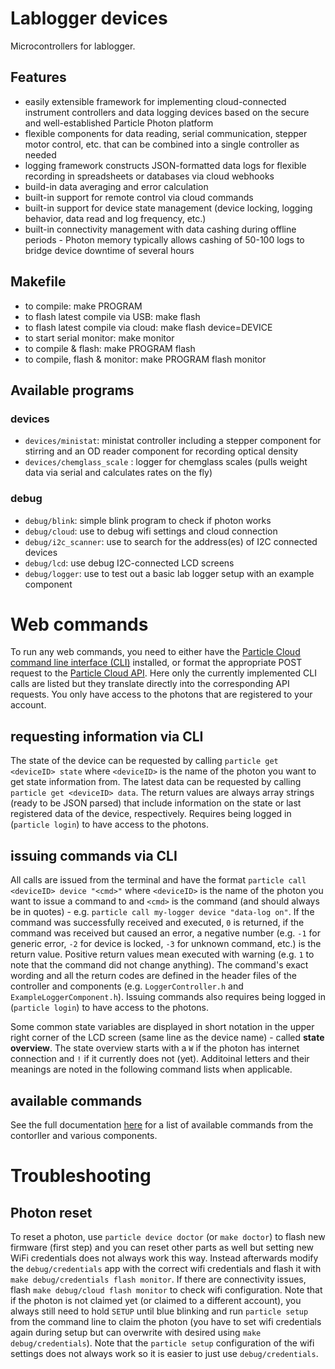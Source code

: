 # Lablogger devices

Microcontrollers for lablogger.

## Features

- easily extensible framework for implementing cloud-connected instrument controllers and data logging devices based on the secure and well-established Particle Photon platform
- flexible components for data reading, serial communication, stepper motor control, etc. that can be combined into a single controller as needed
- logging framework constructs JSON-formatted data logs for flexible recording in spreadsheets or databases via cloud webhooks
- build-in data averaging and error calculation
- built-in support for remote control via cloud commands
- built-in support for device state management (device locking, logging behavior, data read and log frequency, etc.)
- built-in connectivity management with data cashing during offline periods - Photon memory typically allows cashing of 50-100 logs to bridge device downtime of several hours

## Makefile

- to compile: make PROGRAM 
- to flash latest compile via USB: make flash
- to flash latest compile via cloud: make flash device=DEVICE
- to start serial monitor: make monitor
- to compile & flash: make PROGRAM flash
- to compile, flash & monitor: make PROGRAM flash monitor

## Available programs

### devices

 - `devices/ministat`: ministat controller including a stepper component for stirring and an OD reader component for recording optical density 
 - `devices/chemglass_scale` : logger for chemglass scales (pulls weight data via serial and calculates rates on the fly)

### debug

 - `debug/blink`: simple blink program to check if photon works
 - `debug/cloud`: use to debug wifi settings and cloud connection
 - `debug/i2c_scanner`: use to search for the address(es) of I2C connected devices
 - `debug/lcd`: use debug I2C-connected LCD screens
 - `debug/logger`: use to test out a basic lab logger setup with an example component

# Web commands

To run any web commands, you need to either have the [Particle Cloud command line interface (CLI)](https://github.com/spark/particle-cli) installed, or format the appropriate POST request to the [Particle Cloud API](https://docs.particle.io/reference/api/). Here only the currently implemented CLI calls are listed but they translate directly into the corresponding API requests. You only have access to the photons that are registered to your account.

## requesting information via CLI

The state of the device can be requested by calling `particle get <deviceID> state` where `<deviceID>` is the name of the photon you want to get state information from. The latest data can be requested by calling `particle get <deviceID> data`. The return values are always array strings (ready to be JSON parsed) that include information on the state or last registered data of the device, respectively. Requires being logged in (`particle login`) to have access to the photons.

## issuing commands via CLI

All calls are issued from the terminal and have the format `particle call <deviceID> device "<cmd>"` where `<deviceID>` is the name of the photon you want to issue a command to and `<cmd>` is the command (and should always be in quotes) - e.g. `particle call my-logger device "data-log on"`. If the command was successfully received and executed, `0` is returned, if the command was received but caused an error, a negative number (e.g. `-1` for generic error, `-2` for device is locked, `-3` for unknown command, etc.) is the return value. Positive return values mean executed with warning (e.g. `1` to note that the command did not change anything). The command's exact wording and all the return codes are defined in the header files of the controller and components (e.g. `LoggerController.h` and `ExampleLoggerComponent.h`). Issuing commands also requires being logged in (`particle login`) to have access to the photons.

Some common state variables are displayed in short notation in the upper right corner of the LCD screen (same line as the device name) - called **state overview**. The state overview starts with a `W` if the photon has internet connection and `!` if it currently does not (yet). Additoinal letters and their meanings are noted in the following command lists when applicable.

## available commands

See the full documentation [here](docs/commands.md) for a list of available commands from the contorller and various components.

# Troubleshooting

## Photon reset

To reset a photon, use `particle device doctor` (or `make doctor`) to flash new firmware (first step) and you can reset other parts as well but setting new WiFi credentials does not always work this way. Instead afterwards modify the `debug/credentials` app with the correct wifi credentials and flash it with `make debug/credentials flash monitor`. If there are connectivity issues, flash `make debug/cloud flash monitor` to check wifi configuration. Note that if the photon is not claimed yet (or claimed to a different account), you always still need to hold `SETUP` until blue blinking and run `particle setup` from the command line to claim the photon (you have to set wifi credentials again during setup but can overwrite with desired using `make debug/credentials`). Note that the `particle setup` configuration of the wifi settings does not always work so it is easier to just use `debug/credentials`.